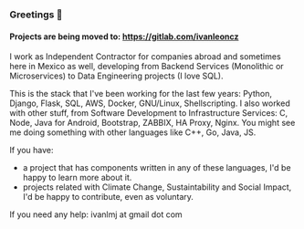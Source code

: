 ### Greetings 👋

#### Projects are being moved to: https://gitlab.com/ivanleoncz

I work as Independent Contractor for companies abroad and sometimes here in Mexico as well, developing from Backend Services (Monolithic or Microservices) to Data Engineering projects (I love SQL).

This is the stack that I've been working for the last few years: Python, Django, Flask, SQL, AWS, Docker, GNU/Linux, Shellscripting.
I also worked with other stuff, from Software Development to Infrastructure Services: C, Node, Java for Android, Bootstrap, ZABBIX, HA Proxy, Nginx.
You might see me doing something with other languages like C++, Go, Java, JS.

If you have:
- a project that has components written in any of these languages, I'd be happy to learn more about it.
- projects related with Climate Change, Sustaintability and Social Impact, I'd be happy to contribute, even as voluntary.

If you need any help: ivanlmj at gmail dot com
